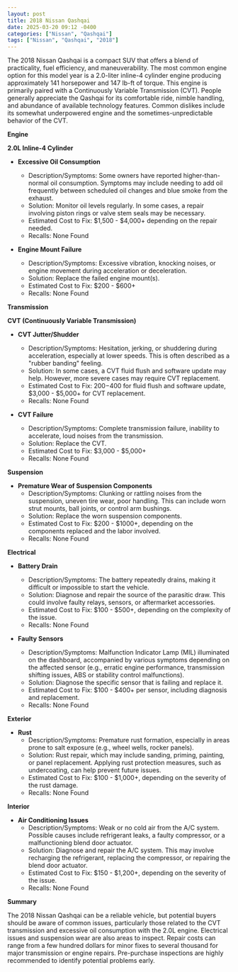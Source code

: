 ```yaml
---
layout: post
title: 2018 Nissan Qashqai
date: 2025-03-20 09:12 -0400
categories: ["Nissan", "Qashqai"]
tags: ["Nissan", "Qashqai", "2018"]
---
```

The 2018 Nissan Qashqai is a compact SUV that offers a blend of practicality, fuel efficiency, and maneuverability. The most common engine option for this model year is a 2.0-liter inline-4 cylinder engine producing approximately 141 horsepower and 147 lb-ft of torque. This engine is primarily paired with a Continuously Variable Transmission (CVT). People generally appreciate the Qashqai for its comfortable ride, nimble handling, and abundance of available technology features. Common dislikes include its somewhat underpowered engine and the sometimes-unpredictable behavior of the CVT.

**Engine**

**2.0L Inline-4 Cylinder**

*   **Excessive Oil Consumption**
    *   Description/Symptoms: Some owners have reported higher-than-normal oil consumption. Symptoms may include needing to add oil frequently between scheduled oil changes and blue smoke from the exhaust.
    *   Solution: Monitor oil levels regularly. In some cases, a repair involving piston rings or valve stem seals may be necessary.
    *   Estimated Cost to Fix: $1,500 - $4,000+ depending on the repair needed.
    *   Recalls: None Found

*   **Engine Mount Failure**
    *   Description/Symptoms: Excessive vibration, knocking noises, or engine movement during acceleration or deceleration.
    *   Solution: Replace the failed engine mount(s).
    *   Estimated Cost to Fix: $200 - $600+
    *   Recalls: None Found

**Transmission**

**CVT (Continuously Variable Transmission)**

*   **CVT Jutter/Shudder**
    *   Description/Symptoms: Hesitation, jerking, or shuddering during acceleration, especially at lower speeds. This is often described as a "rubber banding" feeling.
    *   Solution: In some cases, a CVT fluid flush and software update may help. However, more severe cases may require CVT replacement.
    *   Estimated Cost to Fix: $200-$400 for fluid flush and software update, $3,000 - $5,000+ for CVT replacement.
    *   Recalls: None Found

*   **CVT Failure**
    *   Description/Symptoms: Complete transmission failure, inability to accelerate, loud noises from the transmission.
    *   Solution: Replace the CVT.
    *   Estimated Cost to Fix: $3,000 - $5,000+
    *   Recalls: None Found

**Suspension**

*   **Premature Wear of Suspension Components**
    *   Description/Symptoms: Clunking or rattling noises from the suspension, uneven tire wear, poor handling. This can include worn strut mounts, ball joints, or control arm bushings.
    *   Solution: Replace the worn suspension components.
    *   Estimated Cost to Fix: $200 - $1000+, depending on the components replaced and the labor involved.
    *   Recalls: None Found

**Electrical**

*   **Battery Drain**
    *   Description/Symptoms: The battery repeatedly drains, making it difficult or impossible to start the vehicle.
    *   Solution: Diagnose and repair the source of the parasitic draw. This could involve faulty relays, sensors, or aftermarket accessories.
    *   Estimated Cost to Fix: $100 - $500+, depending on the complexity of the issue.
    *   Recalls: None Found

*   **Faulty Sensors**
    *   Description/Symptoms: Malfunction Indicator Lamp (MIL) illuminated on the dashboard, accompanied by various symptoms depending on the affected sensor (e.g., erratic engine performance, transmission shifting issues, ABS or stability control malfunctions).
    *   Solution: Diagnose the specific sensor that is failing and replace it.
    *   Estimated Cost to Fix: $100 - $400+ per sensor, including diagnosis and replacement.
    *   Recalls: None Found

**Exterior**

*   **Rust**
    *   Description/Symptoms: Premature rust formation, especially in areas prone to salt exposure (e.g., wheel wells, rocker panels).
    *   Solution: Rust repair, which may include sanding, priming, painting, or panel replacement. Applying rust protection measures, such as undercoating, can help prevent future issues.
    *   Estimated Cost to Fix: $100 - $1,000+, depending on the severity of the rust damage.
    *   Recalls: None Found

**Interior**

*   **Air Conditioning Issues**
    *   Description/Symptoms: Weak or no cold air from the A/C system. Possible causes include refrigerant leaks, a faulty compressor, or a malfunctioning blend door actuator.
    *   Solution: Diagnose and repair the A/C system. This may involve recharging the refrigerant, replacing the compressor, or repairing the blend door actuator.
    *   Estimated Cost to Fix: $150 - $1,200+, depending on the severity of the issue.
    *   Recalls: None Found

**Summary**

The 2018 Nissan Qashqai can be a reliable vehicle, but potential buyers should be aware of common issues, particularly those related to the CVT transmission and excessive oil consumption with the 2.0L engine. Electrical issues and suspension wear are also areas to inspect. Repair costs can range from a few hundred dollars for minor fixes to several thousand for major transmission or engine repairs. Pre-purchase inspections are highly recommended to identify potential problems early.

